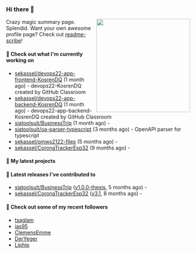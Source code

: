 ### Hi there 👋

<img align="right" src="https://github.com/KosrenDQ.png?size=512" width="256">

Crazy magic summary page. Splendid.
Want your own awesome profile page? Check out [readme-scribe](https://github.com/muesli/readme-scribe)!

#### 👷 Check out what I'm currently working on

- [sekassel/devops22-app-frontend-KosrenDQ](https://github.com/sekassel/devops22-app-frontend-KosrenDQ) (1 month ago) - devops22-KosrenDQ created by GitHub Classroom
- [sekassel/devops22-app-backend-KosrenDQ](https://github.com/sekassel/devops22-app-backend-KosrenDQ) (1 month ago) - devops22-app-backend-KosrenDQ created by GitHub Classroom
- [siatoolsuit/BusinessTrip](https://github.com/siatoolsuit/BusinessTrip) (1 month ago) - 
- [siatoolsuit/oa-parser-typescript](https://github.com/siatoolsuit/oa-parser-typescript) (3 months ago) - OpenAPI parser for typescript
- [sekassel/pmws2122-files](https://github.com/sekassel/pmws2122-files) (5 months ago) - 
- [sekassel/CoronaTrackerEsp32](https://github.com/sekassel/CoronaTrackerEsp32) (9 months ago) - 

#### 🌱 My latest projects


#### 🔭 Latest releases I've contributed to

- [siatoolsuit/BusinessTrip](https://github.com/siatoolsuit/BusinessTrip) ([v1.0.0-thesis](https://github.com/siatoolsuit/BusinessTrip/releases/tag/v1.0.0-thesis), 5 months ago) - 
- [sekassel/CoronaTrackerEsp32](https://github.com/sekassel/CoronaTrackerEsp32) ([v3.1](https://github.com/sekassel/CoronaTrackerEsp32/releases/tag/v3.1), 8 months ago) - 

#### 👯 Check out some of my recent followers

- [tsaglam](https://github.com/tsaglam)
- [ias95](https://github.com/ias95)
- [ClemensEmme](https://github.com/ClemensEmme)
- [DerYeger](https://github.com/DerYeger)
- [Liphip](https://github.com/Liphip)
